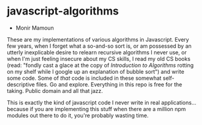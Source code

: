 # javascript-algorithms
- Monir Mamoun

These are my implementations of various algorithms in Javascript. Every few years, when I forget what a so-and-so sort is, or am possessed by an utterly inexplicable desire to relearn recursive algorithms I never use, or when I'm just feeling insecure about my CS skills, I read my old CS books (read: "fondly cast a glace at the copy of _Introduction to Algorithms_ rotting on my shelf while I google up an explanation of bubble sort") and write some code. Some of _that_ code is included in these somewhat self-descriptive files. Go and explore. Everything in this repo is free for the taking. Public domain and all that jazz. 

This is exactly the kind of javascript code I never write in real applications... because if you are implementing this stuff when there are a million npm modules out there to do it, you're probably wasting time.
